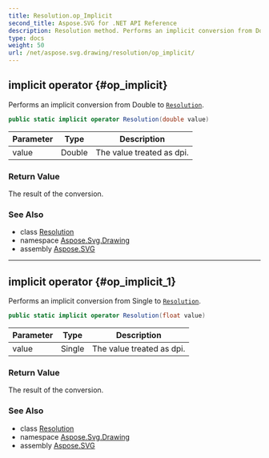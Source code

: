 ```yaml
---
title: Resolution.op_Implicit
second_title: Aspose.SVG for .NET API Reference
description: Resolution method. Performs an implicit conversion from Double to Resolution
type: docs
weight: 50
url: /net/aspose.svg.drawing/resolution/op_implicit/
---
```

## implicit operator {#op_implicit}

Performs an implicit conversion from Double to [`Resolution`](../).

```csharp
public static implicit operator Resolution(double value)
```

| Parameter | Type | Description |
| --- | --- | --- |
| value | Double | The value treated as dpi. |

### Return Value

The result of the conversion.

### See Also

* class [Resolution](../)
* namespace [Aspose.Svg.Drawing](../../../aspose.svg.drawing/)
* assembly [Aspose.SVG](../../../)

---

## implicit operator {#op_implicit_1}

Performs an implicit conversion from Single to [`Resolution`](../).

```csharp
public static implicit operator Resolution(float value)
```

| Parameter | Type | Description |
| --- | --- | --- |
| value | Single | The value treated as dpi. |

### Return Value

The result of the conversion.

### See Also

* class [Resolution](../)
* namespace [Aspose.Svg.Drawing](../../../aspose.svg.drawing/)
* assembly [Aspose.SVG](../../../)
